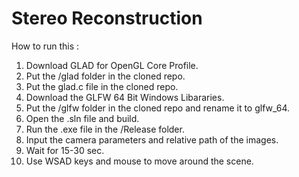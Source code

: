 # Stereo Reconstruction

How to run this :
1. Download GLAD for OpenGL Core Profile.
2. Put the /glad folder in the cloned repo.
3. Put the glad.c file in the cloned repo.
4. Download the GLFW 64 Bit Windows Libararies.
5. Put the /glfw folder in the cloned repo and rename it to glfw_64.
6. Open the .sln file and build.
7. Run the .exe file in the /Release folder.
8. Input the camera parameters and relative path of the images.
9. Wait for 15-30 sec.
10. Use WSAD keys and mouse to move around the scene.
